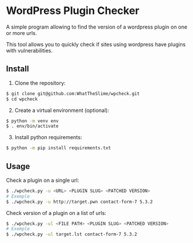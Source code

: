# WordPress Plugin Checker

A simple program allowing to find the version of a wordpress plugin on one or more urls.

This tool allows you to quickly check if sites using wordpress have plugins with vulnerabilities.

## Install
1. Clone the repository:
```bash
$ git clone git@github.com:WhatTheSlime/wpcheck.git
$ cd wpcheck
```

2. Create a virtual environment (optional):
```bash
$ python -m venv env
$ . env/bin/activate
```

3. Install python requirements:
```bash
$ python -m pip install requirements.txt
```

## Usage
Check a plugin on a single url:
```bash
$ ./wpcheck.py -u <URL> <PLUGIN SLUG> <PATCHED VERSION>
# Exemple
$ ./wpcheck.py -u http://target.pwn contact-form-7 5.3.2
```

Check version of a plugin on a list of urls:
```bash
$ ./wpcheck.py -ul <FILE PATH> <PLUGIN SLUG> <PATCHED VERSION>
# Exemple
$ ./wpcheck.py -ul target.lst contact-form-7 5.3.2
```
